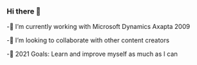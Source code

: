 ### Hi there 👋

-🔭 I’m currently working with Microsoft Dynamics Axapta 2009 


-👯  I’m looking to collaborate with other content creators



-🥅 2021 Goals: Learn and improve myself as much as I can

